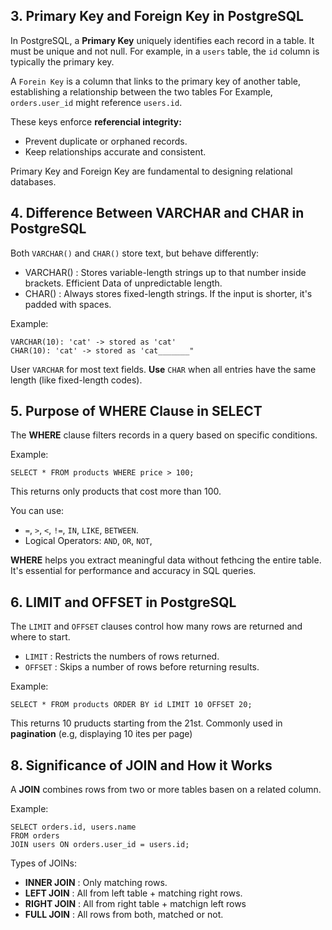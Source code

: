 ## 3. Primary Key and Foreign Key in PostgreSQL

In PostgreSQL, a **Primary Key** uniquely identifies each record in a table. It must be unique and not null. For example, in a `users` table, the `id` column is typically the primary key.

A `Forein Key` is a column that links to the primary key of another table, establishing a relationship between the two tables For Example, `orders.user_id` might reference `users.id`.

These keys enforce **referencial integrity:**
- Prevent duplicate or orphaned records.
- Keep relationships accurate and consistent.

Primary Key and Foreign Key are fundamental to designing relational databases.


## 4. Difference Between VARCHAR and CHAR in PostgreSQL

Both `VARCHAR()` and `CHAR()` store text, but behave differently:
- VARCHAR() : Stores variable-length strings up to that number inside brackets. Efficient Data of unpredictable length.
- CHAR() : Always stores fixed-length strings. If the input is shorter, it's padded with spaces.

Example:
```
VARCHAR(10): 'cat' -> stored as 'cat'
CHAR(10): 'cat' -> stored as 'cat_______"
```
User `VARCHAR` for most text fields. **Use** `CHAR` when all entries have the same length (like fixed-length codes).



## 5. Purpose of WHERE Clause in SELECT

The **WHERE** clause filters records in a query based on specific conditions.

Example:
```
SELECT * FROM products WHERE price > 100;
```

This returns only products that cost more than 100.

You can use: 
- `=`, `>`, `<`, `!=`, `IN`, `LIKE`, `BETWEEN`.
- Logical Operators: `AND`, `OR`, `NOT`,

**WHERE** helps you extract meaningful data without fethcing the entire table. It's essential for performance and accuracy in SQL queries.

## 6. LIMIT and OFFSET in PostgreSQL

The `LIMIT` and `OFFSET` clauses control how many rows are returned and where to start.
- `LIMIT` : Restricts the numbers of rows returned.
- `OFFSET` : Skips a number of rows before returning results.

Example:
```
SELECT * FROM products ORDER BY id LIMIT 10 OFFSET 20;
```

This returns 10 pruducts starting from the 21st.
Commonly used in **pagination** (e.g, displaying 10 ites per page)


## 8. Significance of JOIN and How it Works

A **JOIN** combines rows from two or more tables basen on a related column.

Example:
```
SELECT orders.id, users.name
FROM orders
JOIN users ON orders.user_id = users.id;
```

Types of JOINs:
- **INNER JOIN** : Only matching rows.
- **LEFT JOIN** : All from left table + matching right rows.
- **RIGHT JOIN** : All from right table + matchign left rows
- **FULL JOIN** : All rows from both, matched or not.
